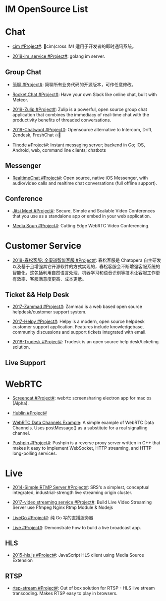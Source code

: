 # IM OpenSource List

# Chat

- [cim #Project#](https://github.com/crossoverJie/cim): 📲cim(cross IM) 适用于开发者的即时通讯系统。

- [2018-im_service #Project#](https://github.com/GoBelieveIO/im_service): golang im server.

## Group Chat

- [简聊 #Project#](https://github.com/jianliaoim/talk-os): 简聊所有业务代码的开源版本，可作任意修改。

- [Rocket.Chat #Project#](https://github.com/RocketChat/Rocket.Chat): Have your own Slack like online chat, built with Meteor.

- [2019-Zulip #Project#](https://github.com/zulip/zulip): Zulip is a powerful, open source group chat application that combines the immediacy of real-time chat with the productivity benefits of threaded conversations.

- [2019-Chatwoot #Project#](https://github.com/chatwoot/chatwoot): Opensource alternative to Intercom, Drift, Zendesk, FreshChat 🔥💬

- [Tinode #Project#](https://github.com/tinode/chat): Instant messaging server; backend in Go; iOS, Android, web, command line clients; chatbots

## Messenger

- [RealtimeChat #Project#](https://github.com/relatedcode/RealtimeChat): Open source, native iOS Messenger, with audio/video calls and realtime chat conversations (full offline support).

## Conference 

- [Jitsi Meet #Project#](https://meet.jit.si): Secure, Simple and Scalable Video Conferences that you use as a standalone app or embed in your web application.

- [Media Soup #Project#](https://github.com/versatica/mediasoup): Cutting Edge WebRTC Video Conferencing.

# Customer Service

- [2018-春松客服: 全渠道智能客服 #Project#](https://github.com/chatopera/cosin): 春松客服是 Chatopera 自主研发以及基于且增强其它开源软件的方式实现的，春松客服会不断增强客服系统的智能化，这包括利用自然语言处理、机器学习和语音识别等技术让客服工作更有效率、客服满意度更高、成本更低。

## Ticket && Help Desk

- [2017-Zammad #Project#](https://github.com/zammad/zammad): Zammad is a web based open source helpdesk/customer support system.

- [2017-Helpy #Project#](https://github.com/helpyio/helpy): Helpy is a modern, open source helpdesk customer support application. Features include knowledgebase, community discussions and support tickets integrated with email.

- [2018-Trudesk #Project#](https://github.com/polonel/trudesk): Trudesk is an open source help desk/ticketing solution.

## Live Support

# WebRTC

- [Screencat #Project#](https://github.com/maxogden/screencat): webrtc screensharing electron app for mac os (Alpha).

- [Hublin #Project#](https://github.com/linagora/hublin)

- [WebRTC Data Channels Example](https://parg.co/UsK): A simple example of WebRTC Data Channels. Uses postMessage() as a substitute for a real signalling channel.

- [Pushpin #Project#](https://github.com/fanout/pushpin): Pushpin is a reverse proxy server written in C++ that makes it easy to implement WebSocket, HTTP streaming, and HTTP long-polling services.

# Live

- [2014-Simple RTMP Server #Project#](https://github.com/ossrs/srs): SRS's a simplest, conceptual integrated, industrial-strength live streaming origin cluster.

- [2017-video streaming service #Project#](https://github.com/tabvn/video-streaming-service): Build Live Video Streaming Server use Ffmpeg Nginx Rtmp Module & Nodejs

- [LiveGo #Project#](https://github.com/gwuhaolin/livego): 纯 Go 写的直播服务器

- [Live #Project#](https://github.com/ltebean/Live): Demonstrate how to build a live broadcast app.

## HLS

- [2015-hls.js #Project#](https://github.com/video-dev/hls.js/): JavaScript HLS client using Media Source Extension

## RTSP

- [rtsp-stream #Project#](https://github.com/Roverr/rtsp-stream): Out of box solution for RTSP - HLS live stream transcoding. Makes RTSP easy to play in browsers.
